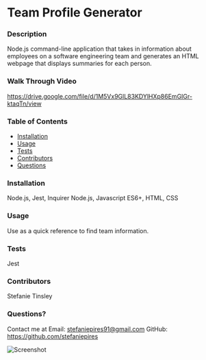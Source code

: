 # Team Profile Generator
  
    
  ### Description
  Node.js command-line application that takes in information about employees on a software engineering team and generates an HTML webpage that displays summaries for each person.
  
  ### Walk Through Video 
https://drive.google.com/file/d/1M5Vx9GlL83KDYlHXp86EmGIGr-ktaqTn/view
  
  
  ### Table of Contents 
  - [Installation](#installation)
  - [Usage](#usage)
  - [Tests](#tests)
  - [Contributors](#contributors)
  - [Questions](#questions)

  ### Installation
  Node.js, Jest, Inquirer
  Node.js, Javascript ES6+, HTML, CSS
  
  ### Usage
  Use as a quick reference to find team information. 
 

  ### Tests
  Jest

  ### Contributors
  Stefanie Tinsley

  ### Questions?
  Contact me at 
  Email: stefaniepires91@gmail.com
  GitHub: https://github.com/stefaniepires
  
  ![Screenshot](https://github.com/steftinsley/team-profile-generator/blob/main/src/screenshot_.JPG)
